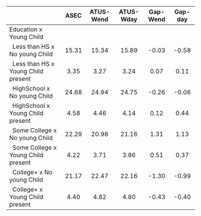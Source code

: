 
|                      |         ASEC |    ATUS-Wend |    ATUS-Wday |     Gap-Wend |      Gap-day |
| -------------------- | :----------: | :----------: | :----------: | :----------: | :----------: |
| Education x Young Child |              |              |              |              |              |
| &nbsp;&nbsp;Less than HS x No young Child |        15.31 |        15.34 |        15.89 |        -0.03 |        -0.58 |
| &nbsp;&nbsp;Less than HS x Young Child present |         3.35 |         3.27 |         3.24 |         0.07 |         0.11 |
| &nbsp;&nbsp;HighSchool x No young Child |        24.68 |        24.94 |        24.75 |        -0.26 |        -0.06 |
| &nbsp;&nbsp;HighSchool x Young Child present |         4.58 |         4.46 |         4.14 |         0.12 |         0.44 |
| &nbsp;&nbsp;Some College x No young Child |        22.29 |        20.98 |        21.16 |         1.31 |         1.13 |
| &nbsp;&nbsp;Some College x Young Child present |         4.22 |         3.71 |         3.86 |         0.51 |         0.37 |
| &nbsp;&nbsp;College+ x No young Child |        21.17 |        22.47 |        22.16 |        -1.30 |        -0.99 |
| &nbsp;&nbsp;College+ x Young Child present |         4.40 |         4.82 |         4.80 |        -0.43 |        -0.40 |

